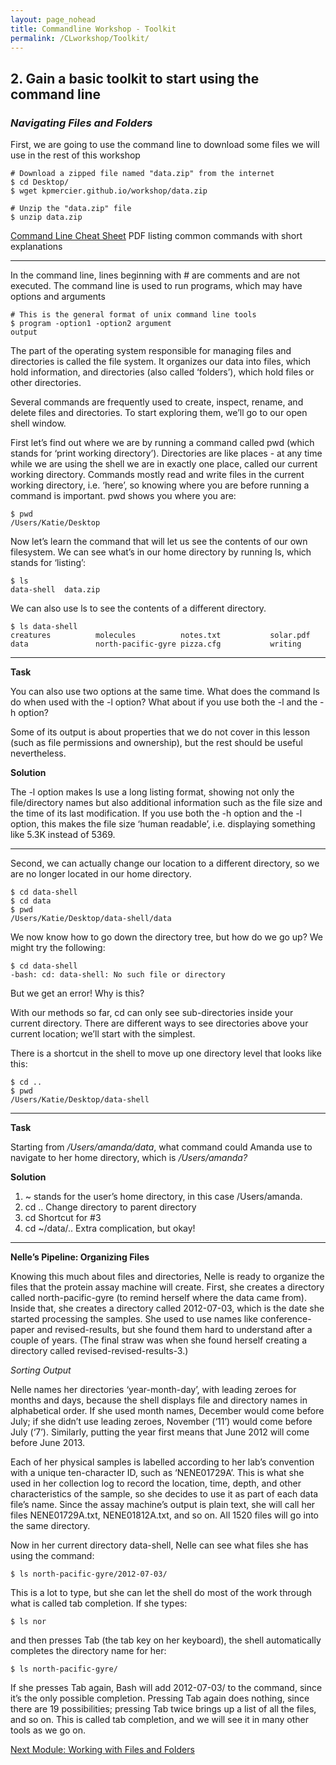 ```yaml
---
layout: page_nohead
title: Commandline Workshop - Toolkit
permalink: /CLworkshop/Toolkit/
---
```


## __2. Gain a basic toolkit to start using the command line__

### _Navigating Files and Folders_

First, we are going to use the command line to download some files we will use in the rest of this workshop

```shell
# Download a zipped file named "data.zip" from the internet
$ cd Desktop/
$ wget kpmercier.github.io/workshop/data.zip

# Unzip the "data.zip" file
$ unzip data.zip
```

[Command Line Cheat Sheet](https://www.git-tower.com/blog/command-line-cheat-sheet/) PDF listing common commands with short explanations

------

In the command line, lines beginning with # are comments and are not executed. The command line is used to run programs, which may have options and arguments

```shell
# This is the general format of unix command line tools
$ program -option1 -option2 argument
output
```

The part of the operating system responsible for managing files and directories is called the file system. It organizes our data into files, which hold information, and directories (also called ‘folders’), which hold files or other directories.

Several commands are frequently used to create, inspect, rename, and delete files and directories. To start exploring them, we’ll go to our open shell window.

First let’s find out where we are by running a command called pwd (which stands for ‘print working directory’). Directories are like places - at any time while we are using the shell we are in exactly one place, called our current working directory. Commands mostly read and write files in the current working directory, i.e. ‘here’, so knowing where you are before running a command is important. pwd shows you where you are:

```shell
$ pwd
/Users/Katie/Desktop
```

Now let’s learn the command that will let us see the contents of our own filesystem. We can see what’s in our home directory by running ls, which stands for ‘listing’:

```shell
$ ls
data-shell  data.zip
```
We can also use ls to see the contents of a different directory. 

```shell
$ ls data-shell
creatures          molecules          notes.txt           solar.pdf
data               north-pacific-gyre pizza.cfg           writing
```

---

__Task__

You can also use two options at the same time. What does the command ls do when used with the -l option? What about if you use both the -l and the -h option?

Some of its output is about properties that we do not cover in this lesson (such as file permissions and ownership), but the rest should be useful nevertheless.

__Solution__

The -l option makes ls use a long listing format, showing not only the file/directory names but also additional information such as the file size and the time of its last modification. If you use both the -h option and the -l option, this makes the file size ‘human readable’, i.e. displaying something like 5.3K instead of 5369.

---

Second, we can actually change our location to a different directory, so we are no longer located in our home directory.

```shell
$ cd data-shell
$ cd data
$ pwd
/Users/Katie/Desktop/data-shell/data
```
We now know how to go down the directory tree, but how do we go up? We might try the following:

```shell
$ cd data-shell
-bash: cd: data-shell: No such file or directory
```
But we get an error! Why is this?

With our methods so far, cd can only see sub-directories inside your current directory. There are different ways to see directories above your current location; we’ll start with the simplest.

There is a shortcut in the shell to move up one directory level that looks like this:

```shell
$ cd ..
$ pwd
/Users/Katie/Desktop/data-shell
```
---
__Task__

Starting from _/Users/amanda/data_, what command could Amanda use to navigate to her home directory, which is _/Users/amanda?_

__Solution__

1. ~        stands for the user’s home directory, in this case /Users/amanda.
2. cd ..    Change directory to parent directory
3. cd       Shortcut for #3
4. cd ~/data/..    Extra complication, but okay!

---

__Nelle’s Pipeline: Organizing Files__

Knowing this much about files and directories, Nelle is ready to organize the files that the protein assay machine will create. First, she creates a directory called north-pacific-gyre (to remind herself where the data came from). Inside that, she creates a directory called 2012-07-03, which is the date she started processing the samples. She used to use names like conference-paper and revised-results, but she found them hard to understand after a couple of years. (The final straw was when she found herself creating a directory called revised-revised-results-3.)

_Sorting Output_

Nelle names her directories ‘year-month-day’, with leading zeroes for months and days, because the shell displays file and directory names in alphabetical order. If she used month names, December would come before July; if she didn’t use leading zeroes, November (‘11’) would come before July (‘7’). Similarly, putting the year first means that June 2012 will come before June 2013.

Each of her physical samples is labelled according to her lab’s convention with a unique ten-character ID, such as ‘NENE01729A’. This is what she used in her collection log to record the location, time, depth, and other characteristics of the sample, so she decides to use it as part of each data file’s name. Since the assay machine’s output is plain text, she will call her files NENE01729A.txt, NENE01812A.txt, and so on. All 1520 files will go into the same directory.

Now in her current directory data-shell, Nelle can see what files she has using the command:

```shell
$ ls north-pacific-gyre/2012-07-03/
```

This is a lot to type, but she can let the shell do most of the work through what is called tab completion. If she types:

```shell
$ ls nor
```

and then presses Tab (the tab key on her keyboard), the shell automatically completes the directory name for her:

```shell
$ ls north-pacific-gyre/
```

If she presses Tab again, Bash will add 2012-07-03/ to the command, since it’s the only possible completion. Pressing Tab again does nothing, since there are 19 possibilities; pressing Tab twice brings up a list of all the files, and so on. This is called tab completion, and we will see it in many other tools as we go on.

[Next Module: Working with Files and Folders](/CLworkshop/Toolkit2/)
